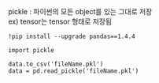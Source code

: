 pickle : 파이썬의 모든 object를 있는 그대로 저장</br>
ex) tensor는 tensor 형태로 저장됨

```
!pip install --upgrade pandas==1.4.4

import pickle

data.to_csv('fileName.pkl')
data = pd.read_pickle('fileName.pkl')
```

